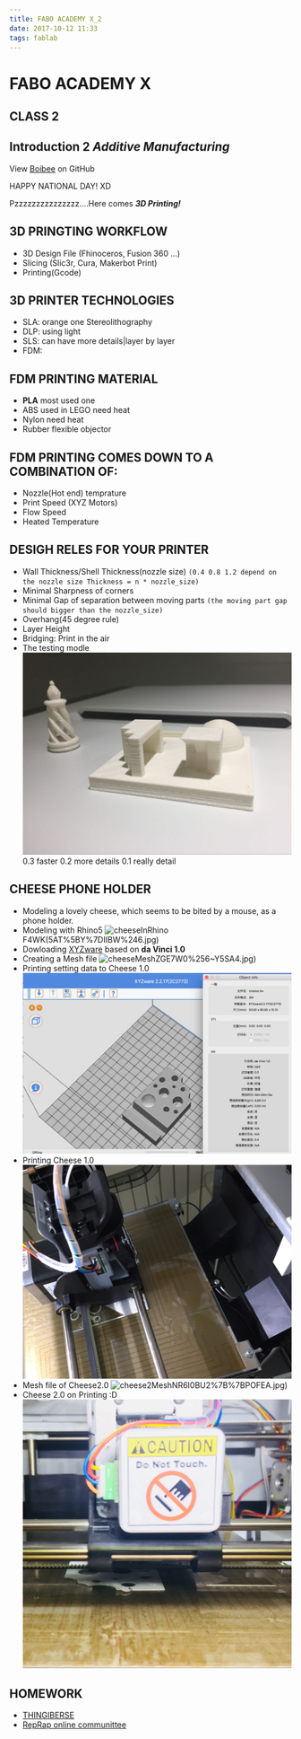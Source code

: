 ```yaml
---
title: FABO ACADEMY X_2
date: 2017-10-12 11:33
tags: fablab
---
```


# FABO ACADEMY X
## CLASS 2
## Introduction 2 *Additive Manufacturing*

View [Boibee](https://mrtriskin.github.io/) on GitHub

HAPPY NATIONAL DAY! XD

Pzzzzzzzzzzzzzzz....Here comes ***3D Printing!***

## 3D PRINGTING WORKFLOW

  - 3D Design File (Fhinoceros, Fusion 360 ...)
  - Slicing (Slic3r, Cura, Makerbot Print)
  - Printing(Gcode)

## 3D PRINTER TECHNOLOGIES
  - SLA: orange one Stereolithography
  - DLP: using light
  - SLS: can have more details|layer by layer
  - FDM:
## FDM PRINTING MATERIAL
  - **PLA** most used one
  - ABS used in LEGO need heat
  - Nylon need heat
  - Rubber flexible objector
## FDM PRINTING COMES DOWN TO A COMBINATION OF:
  - Nozzle(Hot end) temprature
  - Print Speed (XYZ Motors)
  - Flow Speed
  - Heated Temperature

## DESIGH RELES FOR YOUR PRINTER
  - Wall Thickness/Shell Thickness(nozzle size)
    `(0.4 0.8 1.2 depend on the nozzle size Thickness = n * nozzle_size)`
  - Minimal Sharpness of corners
  - Minimal Gap of separation between moving parts
    `(the moving part gap should bigger than the nozzle_size)`
  - Overhang(45 degree rule)
  - Layer Height
  - Bridging: Print in the air
  - The testing modle
  ![testingModle](https://raw.githubusercontent.com/MrTriskin/blog/master/img/fabo_2/testShap_2.png)
0.3 faster 0.2 more details 0.1 really detail
## CHEESE PHONE HOLDER
  - Modeling a lovely cheese, which seems to be bited by a mouse, as a phone holder.
  - Modeling with Rhino5
  ![cheeseInRhino](https://raw.githubusercontent.com/MrTriskin/blog/master/img/fabo_2/0TE%25Q)F4WK(5AT%5BY%7DIIBW%246.jpg)
  - Dowloading [XYZware](http://support.xyzprinting.com/global_en/Help/download/f10?productName=da%20Vinci%201.0) based on **da Vinci 1.0**
  - Creating a Mesh file
  ![cheeseMesh](https://raw.githubusercontent.com/MrTriskin/blog/master/img/fabo_2/FHYK60%7BP)ZGE7W0%256~Y5SA4.jpg)
  - Printing setting data to Cheese 1.0
  ![cheeseInXYZ](https://raw.githubusercontent.com/MrTriskin/blog/master/img/fabo_2/datainXYZware.jpg)
  - Printing Cheese 1.0
  ![cheesePrint](https://raw.githubusercontent.com/MrTriskin/blog/master/img/fabo_2/printing.png)
  - Mesh file of Cheese2.0
  ![cheese2Mesh](https://raw.githubusercontent.com/MrTriskin/blog/master/img/fabo_2/V%25Z9RE%5B)NR6I0BU2%7B%7BPOFEA.jpg)
  - Cheese 2.0 on Printing :D
  ![cheese2Print](https://raw.githubusercontent.com/MrTriskin/blog/master/img/fabo_2/startPrint_1.png)



## HOMEWORK
  - [THINGIBERSE](https://www.thingiverse.com/)
  - [RepRap online communittee](http://reprap.org/)
